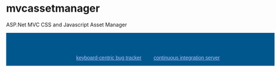 mvcassetmanager
===============

ASP.Net MVC CSS and Javascript Asset Manager

<!-- ***************** 728x90px Banner ************************* -->
<div style="background: #00578e url('http://www.jetbrains.com/img/banners/Codebetter.png') no-repeat 0 50%; margin:0;padding:0;text-decoration:none;text-indent:0;letter-spacing:-0.001em; width:728px; height:90px">
	<a href="http://www.jetbrains.com/youtrack" title="YouTrack by JetBrains" style="margin: 60px 0 0 190px;padding: 0; float: left;font-size: 14px; background-image:none;border:0;color: #acc4f9; font-family: trebuchet ms,arial,sans-serif;font-weight: normal;text-align:left;">keyboard-centric bug tracker</a>
	<a href="http://www.jetbrains.com/teamcity" title="TeamCity by JetBrains" style="margin:0 0 0 400px;padding:60px 0 2px 0;font-size:14px; background-image:none;border:0;display:block; color: #acc4f9; font-family: trebuchet ms,arial,sans-serif;font-weight: normal;text-align:left;">continuous integration server</a>
</div>
